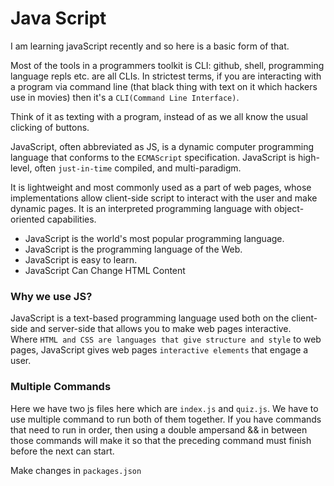 # Java Script

I am learning javaScript recently and so here is a basic form of that.

Most of the tools in a programmers toolkit is CLI: github, shell, programming language repls etc. are all CLIs. In strictest terms, if you are interacting with a program via command line (that black thing with text on it which hackers use in movies) then it's a `CLI(Command Line Interface)`.

Think of it as texting with a program, instead of as we all know the usual clicking of buttons.

JavaScript, often abbreviated as JS, is a dynamic computer programming language that conforms to the `ECMAScript` specification. JavaScript is high-level, often `just-in-time` compiled, and multi-paradigm.

It is lightweight and most commonly used as a part of web pages, whose implementations allow client-side script to interact with the user and make dynamic pages.
It is an interpreted programming language with object-oriented capabilities.

- JavaScript is the world's most popular programming language.
- JavaScript is the programming language of the Web.
- JavaScript is easy to learn.
- JavaScript Can Change HTML Content

### Why we use JS? 
JavaScript is a text-based programming language used both on the client-side and server-side that allows you to make web pages interactive.   
Where `HTML and CSS are languages that give structure and style` to web pages, JavaScript gives web pages `interactive elements` that engage a user.


### Multiple Commands

Here we have two js files here which are `index.js` and `quiz.js`. We have to use multiple command to run both of them together.
If you have commands that need to run in order, then using a double ampersand  &&  in between those commands will make it so that the preceding command must finish before the next can start.

Make changes in `packages.json`
